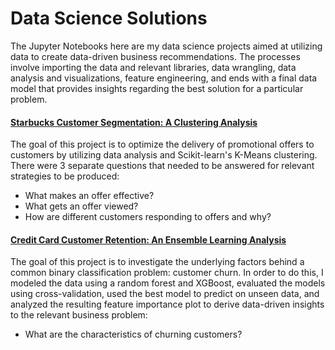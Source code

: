 # Data Science Solutions
<p>The Jupyter Notebooks here are my data science projects aimed at utilizing data to create data-driven business recommendations. The processes involve importing the data and relevant libraries, data wrangling, data analysis and visualizations, feature engineering, and ends with a final data model that provides insights regarding the best solution for a particular problem.</p>
<h4><b><a href='https://nbviewer.org/github/c-bohanon/data-science-portfolio/blob/main/Data%20Science%20Solutions/Starbucks%20Customer%20Segmentation/starbucks_customer_segmentation.ipynb'>Starbucks Customer Segmentation: A Clustering Analysis</a></b></h4>  
The goal of this project is to optimize the delivery of promotional offers to customers by utilizing data analysis and Scikit-learn's K-Means clustering. There were 3 separate questions that needed to be answered for relevant strategies to be produced:
<ul>
    <li>What makes an offer effective?</li>
    <li>What gets an offer viewed?</li>
    <li>How are different customers responding to offers and why?</li>
</ul>
<h4><b><a href='https://nbviewer.org/github/c-bohanon/data-science-portfolio/blob/main/Data%20Science%20Solutions/Credit%20Card%20Customer%20Retention/credit_card_customer_retention.ipynb'>Credit Card Customer Retention: An Ensemble Learning Analysis</a></b></h4>
The goal of this project is to investigate the underlying factors behind a common binary classification problem: customer churn. In order to do this, I modeled the data using a random forest and XGBoost, evaluated the models using cross-validation, used the best model to predict on unseen data, and analyzed the resulting feature importance plot to derive data-driven insights to the relevant business problem:
<ul>
    <li>What are the characteristics of churning customers?</li>
</ul>
